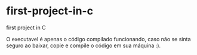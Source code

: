 # first-project-in-c
first project in C

O executavel é apenas o código compilado funcionando, caso não se sinta seguro ao baixar, copie e compile o código em sua máquina :).

